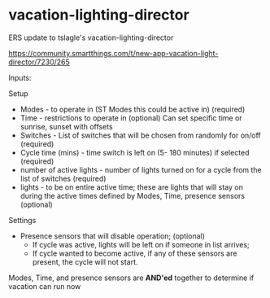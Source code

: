 # vacation-lighting-director
ERS update to tslagle's vacation-lighting-director

https://community.smartthings.com/t/new-app-vacation-light-director/7230/265

Inputs:

Setup
 * Modes - to operate in (ST Modes this could be active in)  (required)
 * Time - restrictions to operate in   (optional)   Can set specific time or sunrise, sunset with offsets
 * Switches - List of switches that will be chosen from randomly for on/off   (required)
 * Cycle time (mins) - time switch is left on (5- 180 minutes) if selected  (required)
 * number of active lights - number of lights turned on for a cycle from the list of switches  (required)
 * lights - to be on entire active time; these are lights that will stay on during the active times defined by Modes, Time, presence sensors (optional)
 
Settings
 * Presence sensors that will disable operation; (optional)
     * If cycle was active, lights will be left on if someone in list arrives;  
     * If cycle wanted to become active, if any of these sensors are present, the cycle will not start. 
 
Modes, Time, and presence sensors are **AND'ed** together to determine if vacation can run now
